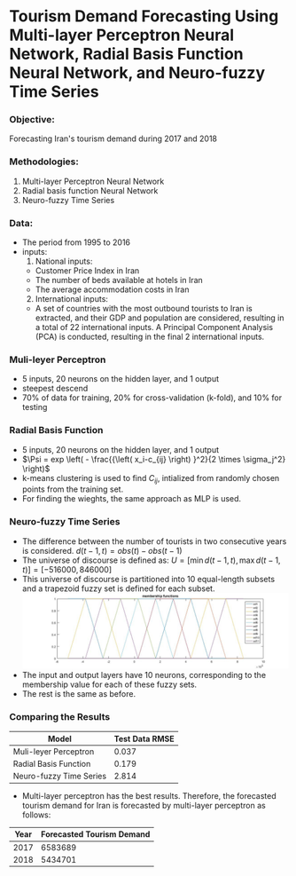 # Tourism Demand Forecasting Using Multi-layer Perceptron Neural Network, Radial Basis Function Neural Network, and Neuro-fuzzy Time Series

### Objective:
Forecasting Iran's tourism demand during 2017 and 2018
### Methodologies: 
  1. Multi-layer Perceptron Neural Network
  2. Radial basis function Neural Network
  3. Neuro-fuzzy Time Series
### Data:
- The period from 1995 to 2016
- inputs:
  1. National inputs:
    - Customer Price Index in Iran
    - The number of beds available at hotels in Iran
    - The average accommodation costs in Iran
  2. International inputs:
    - A set of countries with the most outbound tourists to Iran is extracted, and their GDP and population are considered, resulting in a total of 22 international inputs. A Principal Component Analysis (PCA) is conducted, resulting in the final 2 international inputs.
### Muli-leyer Perceptron
- 5 inputs, 20 neurons on the hidden layer, and 1 output
- steepest descend
- 70% of data for training, 20% for cross-validation (k-fold), and 10% for testing
### Radial Basis Function
- 5 inputs, 20 neurons on the hidden layer, and 1 output
- $\Psi = exp \left( - \frac{{\left( x_i-c_{ij} \right) }^2}{2 \times \sigma_j^2} \right)$
- k-means clustering is used to find $C_{ij}$, intialized from randomly chosen points from the training set.
- For finding the wieghts, the same approach as MLP is used.
### Neuro-fuzzy Time Series
- The difference between the number of tourists in two consecutive years is considered. $d(t-1,t) = obs(t) - obs(t-1)$
- The universe of discourse is defined as: $U = \left[ \min{d(t-1,t)} , \max{d(t-1,t)} \right] = [-516000 , 846000]$
- This universe of discourse is partitioned into 10 equal-length subsets and a trapezoid fuzzy set is defined for each subset.
  ![](https://github.com/hamidnakhaei/tourism_demand_forecasting_neural_network-/blob/c83bb352c2fc2df1c4edb07508ef8392a8758391/Fig/mf2.jpg)
- The input and output layers have 10 neurons, corresponding to the membership value for each of these fuzzy sets.
- The rest is the same as before.
### Comparing the Results
| Model |  Test Data RMSE |
|----------|----------|
| Muli-leyer Perceptron    | 0.037   |
| Radial Basis Function    | 0.179   |
| Neuro-fuzzy Time Series    | 2.814   |
- Multi-layer perceptron has the best results. Therefore, the forecasted tourism demand for Iran is forecasted by multi-layer perceptron as follows: 

| Year |  Forecasted Tourism Demand |
|----------|----------|
|2017   | 6583689   |
|2018    | 5434701   |
